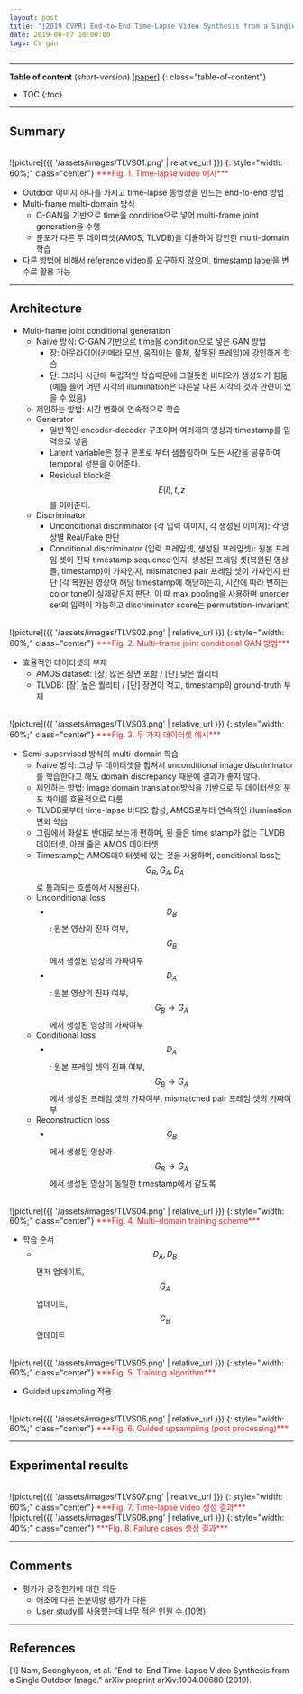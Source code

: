 ```yaml
---
layout: post
title: "[2019 CVPR] End-to-End Time-Lapse Video Synthesis from a Single Outdoor Image"
date: 2019-06-07 10:00:00
tags: CV gan 
---
```


<!--more-->

--- 

**Table of content** (*short-version*)
[[paper]](https://arxiv.org/abs/1904.00680) 
{: class="table-of-content"}
* TOC
{:toc}

---

## Summary



<br/>
![picture]({{ '/assets/images/TLVS01.png' | relative_url }})
{: style="width: 60%;" class="center"}
<span style="color: #e01f1f;">***Fig. 1. Time-lapse video 예시***</span>

- Outdoor 이미지 하나를 가지고 time-lapse 동영상을 만드는 end-to-end 방법
- Multi-frame multi-domain 방식
  - C-GAN을 기반으로 time을 condition으로 넣어 multi-frame joint generation을 수행 
  - 분포가 다른 두 데이터셋(AMOS, TLVDB)을 이용하여 강인한 multi-domain 학습
- 다른 방법에 비해서 reference video를 요구하지 않으며, timestamp label을 변수로 활용 가능





---

## Architecture



- Multi-frame joint conditional generation
  - Naive 방식: C-GAN 기반으로 time을 condition으로 넣은 GAN 방법
    - 장: 아웃라이어(카메라 모션, 움직이는 물체, 잘못된 프레임)에 강인하게 학습 
    - 단: 그러나 시간에 독립적인 학습때문에 그럴듯한 비디오가 생성되기 힘듦 (예를 들어 어떤 시각의 illumination은 다른날 다른 시각의 것과 관련이 있을 수 있음) 
  - 제안하는 방법: 시간 변화에 연속적으로 학습
  - Generator
    - 일반적인 encoder-decoder 구조이며 여러개의 영상과 timestamp를 입력으로 넣음
    - Latent variable은 정규 분포로 부터 샘플링하며 모든 시간을 공유하여 temporal 성분을 이어준다.
    - Residual block은 $$E(I), t, z$$를 이어준다.
  - Discriminator
    - Unconditional discriminator (각 입력 이미지, 각 생성된 이미지): 각 영상별 Real/Fake 판단
    - Conditional discriminator (입력 프레임셋, 생성된 프레임셋): 원본 프레임 셋이 진짜 timestamp sequence 인지, 생성된 프레임 셋(복원된 영상들, timestamp)이 가짜인지, mismatched pair 프레임 셋이 가짜인지 판단 (각 복원된 영상이 해당 timestamp에 해당하는지, 시간에 따라 변하는 color tone이 실제같은지 판단, 이 때 max pooling을 사용하며 unorder set의 입력이 가능하고 discriminator score는 permutation-invariant)
  
<br/>
![picture]({{ '/assets/images/TLVS02.png' | relative_url }})
{: style="width: 60%;" class="center"}
<span style="color: #e01f1f;">***Fig. 2. Multi-frame joint conditional GAN 방법***</span>


- 효율적인 데이터셋의 부재
  - AMOS dataset: [장] 많은 장면 포함 / [단] 낮은 퀄리티
  - TLVDB: [장] 높은 퀄리티 / [단] 장면이 적고, timestamp의 ground-truth 부재


<br/>
![picture]({{ '/assets/images/TLVS03.png' | relative_url }})
{: style="width: 60%;" class="center"}
<span style="color: #e01f1f;">***Fig. 3. 두 가지 데이터셋 예시***</span>    

- Semi-supervised 방식의 multi-domain 학습
  - Naive 방식: 그냥 두 데이터셋을 합쳐서 unconditional image discriminator를 학습한다고 해도 domain discrepancy 때문에 결과가 좋지 않다.
  - 제안하는 방법: Image domain translation방식을 기반으로 두 데이터셋의 분포 차이를 효율적으로 다룸
  - TLVDB로부터 time-lapse 비디오 합성, AMOS로부터 연속적인 illumination 변화 학습
  - 그림에서 화살표 반대로 보는게 편하며, 윗 줄은 time stamp가 없는 TLVDB 데이터셋, 아래 줄은 AMOS 데이터셋
  - Timestamp는 AMOS데이터셋에 있는 것을 사용하며, conditional loss는 $$G_B, G_A, D_A$$로 통과되는 흐름에서 사용된다.
  - Unconditional loss
    - $$D_B$$: 원본 영상의 진짜 여부, $$G_B$$에서 생성된 영상의 가짜여부
    - $$D_A$$: 원본 영상의 진짜 여부, $$G_B \rightarrow G_A$$에서 생성된 영상의 가짜여부
  - Conditional loss
    - $$D_A$$: 원본 프레임 셋의 진짜 여부, $$G_B \rightarrow G_A$$에서 생성된 프레임 셋의 가짜여부, mismatched pair 프레임 셋의 가짜여부
  - Reconstruction loss
    - $$G_B$$에서 생성된 영상과 $$G_B \rightarrow G_A$$에서 생성된 영상이 동일한 timestamp에서 같도록

<br/>
![picture]({{ '/assets/images/TLVS04.png' | relative_url }})
{: style="width: 60%;" class="center"}
<span style="color: #e01f1f;">***Fig. 4. Multi-domain training scheme***</span>


- 학습 순서
  - $$D_A, D_B$$ 먼저 업데이트, $$G_A$$ 업데이트, $$G_B$$ 업데이트
  
<br/>
![picture]({{ '/assets/images/TLVS05.png' | relative_url }})
{: style="width: 60%;" class="center"}
<span style="color: #e01f1f;">***Fig. 5. Training algorithm***</span>

  
- Guided upsampling 적용

<br/>
![picture]({{ '/assets/images/TLVS06.png' | relative_url }})
{: style="width: 60%;" class="center"}
<span style="color: #e01f1f;">***Fig. 6. Guided upsampling (post processing)***</span>

---
  
## Experimental results


<br/>
![picture]({{ '/assets/images/TLVS07.png' | relative_url }})
{: style="width: 60%;" class="center"}
<span style="color: #e01f1f;">***Fig. 7. Time-lapse video 생성 결과***</span>


<br/>
![picture]({{ '/assets/images/TLVS08.png' | relative_url }})
{: style="width: 40%;" class="center"}
<span style="color: #e01f1f;">***Fig. 8. Failure cases 생성 결과***</span>

---

## Comments


- 평가가 공정한가에 대한 의문
  - 애초에 다른 논문이랑 평가가 다른
  - User study를 사용했는데 너무 적은 인원 수 (10명)

---

## References

[1] Nam, Seonghyeon, et al. "End-to-End Time-Lapse Video Synthesis from a Single Outdoor Image." arXiv preprint arXiv:1904.00680 (2019).
